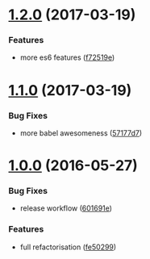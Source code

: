 <a name="1.2.0"></a>
# [1.2.0](https://github.com/romainPrignon/starter-package-js/compare/1.1.0...1.2.0) (2017-03-19)


### Features

* more es6 features ([f72519e](https://github.com/romainPrignon/starter-package-js/commit/f72519e))



<a name="1.1.0"></a>
# [1.1.0](https://github.com/romainPrignon/starter-package-js/compare/1.0.0...1.1.0) (2017-03-19)


### Bug Fixes

* more babel awesomeness ([57177d7](https://github.com/romainPrignon/starter-package-js/commit/57177d7))



<a name="1.0.0"></a>
# [1.0.0](https://github.com/romainPrignon/starter-package-js/compare/fe50299...1.0.0) (2016-05-27)


### Bug Fixes

* release workflow ([601691e](https://github.com/romainPrignon/starter-package-js/commit/601691e))


### Features

* full refactorisation ([fe50299](https://github.com/romainPrignon/starter-package-js/commit/fe50299))



